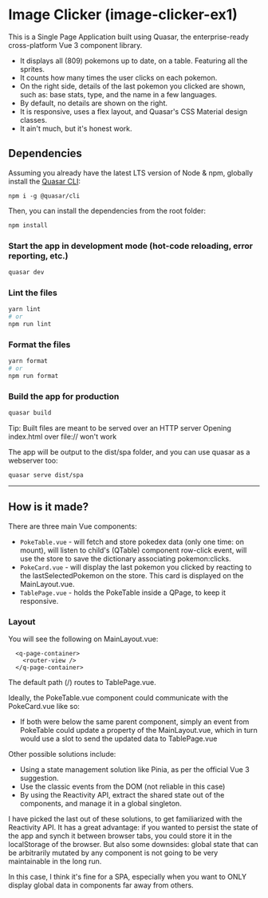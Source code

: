 # Image Clicker (image-clicker-ex1)

This is a Single Page Application built using Quasar, the enterprise-ready cross-platform Vue 3 component library.

- It displays all (809) pokemons up to date, on a table. Featuring all the sprites.
- It counts how many times the user clicks on each pokemon.
- On the right side, details of the last pokemon you clicked are shown, such as: base stats, type, and the name in a few languages.
- By default, no details are shown on the right.
- It is responsive, uses a flex layout, and Quasar's CSS Material design classes.
- It ain't much, but it's honest work.

## Dependencies

Assuming you already have the latest LTS version of Node & npm, globally install the [Quasar CLI](https://quasar.dev/start/quasar-cli):

```
npm i -g @quasar/cli
```

Then, you can install the dependencies from the root folder:

```bash
npm install
```

### Start the app in development mode (hot-code reloading, error reporting, etc.)

```bash
quasar dev
```

### Lint the files

```bash
yarn lint
# or
npm run lint
```

### Format the files

```bash
yarn format
# or
npm run format
```

### Build the app for production

```bash
quasar build
```

Tip: Built files are meant to be served over an HTTP server
Opening index.html over file:// won't work

The app will be output to the dist/spa folder, and you can use quasar as a webserver too:

`quasar serve dist/spa`

---

## How is it made?

There are three main Vue components:

- `PokeTable.vue` - will fetch and store pokedex data (only one time: on mount), will listen to child's (QTable) component row-click event, will use the store to save the dictionary associating pokemon:clicks.
- `PokeCard.vue` - will display the last pokemon you clicked by reacting to the lastSelectedPokemon on the store. This card is displayed on the MainLayout.vue.
- `TablePage.vue` - holds the PokeTable inside a QPage, to keep it responsive.

### Layout

You will see the following on MainLayout.vue:

```
  <q-page-container>
    <router-view />
  </q-page-container>
```

The default path (/) routes to TablePage.vue.

Ideally, the PokeTable.vue component could communicate with the PokeCard.vue like so:

- If both were below the same parent component, simply an event from PokeTable could update a property of the MainLayout.vue, which in turn would use a slot to send the updated data to TablePage.vue

Other possible solutions include:

- Using a state management solution like Pinia, as per the official Vue 3 suggestion.
- Use the classic events from the DOM (not reliable in this case)
- By using the Reactivity API, extract the shared state out of the components, and manage it in a global singleton.

I have picked the last out of these solutions, to get familiarized with the Reactivity API.
It has a great advantage: if you wanted to persist the state of the app and synch it between browser tabs, you could store it in the localStorage of the browser.
But also some downsides: global state that can be arbitrarily mutated by any component is not going to be very maintainable in the long run.

In this case, I think it's fine for a SPA, especially when you want to ONLY display global data in components far away from others.
